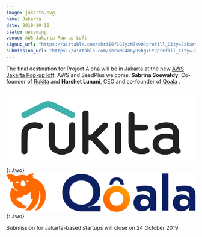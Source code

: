 ```yaml
---
image: jakarta.svg
name: Jakarta
date: 2019-10-10
state: upcoming
venue: AWS Jakarta Pop-up Loft
signup_url: "https://airtable.com/shriI6fCGIyzNTkv0?prefill_City=Jakarta"
submission_url: "https://airtable.com/shr4Mc488yDvhgYFY?prefill_City=Jakarta"
---
```


The final destination for Project Alpha will be in Jakarta at the new [AWS Jakarta Pop-up loft](https://aws.amazon.com/start-ups/loft/jakarta/). AWS and SeedPlus welcome:  **Sabrina Soewatdy**, Co-founder of [Rukita](https://www.rukita.co/) and **Harshet Lunani**, CEO and co-founder of [Qoala](https://www.qoala.id/) .

[![Rukita](/assets/logo-rukita_wbg.svg)](https://www.rukita.co/){: .two}
[![Qoala](/assets/logo-qoala.svg)](https://www.qoala.id){: .two}

Submission for Jakarta-based startups will close on 24 October 2019.
